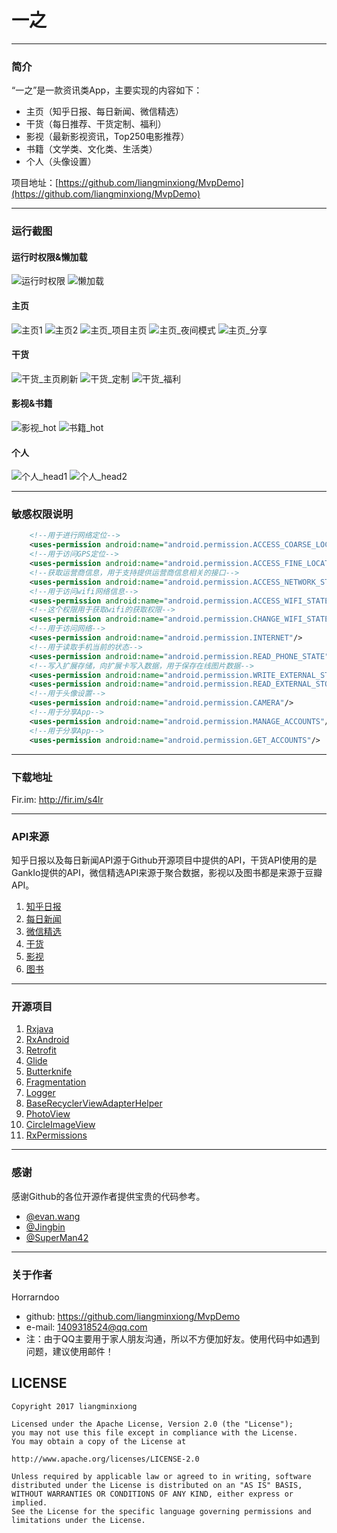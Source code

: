
# 一之
----
### 简介

“一之”是一款资讯类App，主要实现的内容如下：

- 主页（知乎日报、每日新闻、微信精选）
- 干货（每日推荐、干货定制、福利）
- 影视（最新影视资讯，Top250电影推荐）
- 书籍（文学类、文化类、生活类）
- 个人（头像设置）

项目地址：[https://github.com/liangminxiong/MvpDemo](https://github.com/liangminxiong/MvpDemo)

----

### 运行截图
#### 运行时权限&懒加载
![运行时权限][img_permission] ![懒加载][img_lazy_init] 


#### 主页
![主页1][img_home1] ![主页2][img_home2]
![主页_项目主页][img_home_project_home] ![主页_夜间模式][img_home_night_mode]
![主页_分享][img_home_share]

#### 干货
![干货_主页刷新][img_gankio_refesh] ![干货_定制][img_gankio_custom]
![干货_福利][img_gankio_fuli]

#### 影视&书籍
![影视_hot][img_movie_hot] ![书籍_hot][img_book]

#### 个人
![个人_head1][img_person_head] ![个人_head2][img_person_head2]

----

### 敏感权限说明

```xml
	<!--用于进行网络定位-->
	<uses-permission android:name="android.permission.ACCESS_COARSE_LOCATION"/>
	<!--用于访问GPS定位-->
	<uses-permission android:name="android.permission.ACCESS_FINE_LOCATION"/>
	<!--获取运营商信息，用于支持提供运营商信息相关的接口-->
	<uses-permission android:name="android.permission.ACCESS_NETWORK_STATE"/>
	<!--用于访问wifi网络信息-->
	<uses-permission android:name="android.permission.ACCESS_WIFI_STATE"/>
	<!--这个权限用于获取wifi的获取权限-->
	<uses-permission android:name="android.permission.CHANGE_WIFI_STATE"/>
	<!--用于访问网络-->
	<uses-permission android:name="android.permission.INTERNET"/>
	<!--用于读取手机当前的状态-->
	<uses-permission android:name="android.permission.READ_PHONE_STATE"/>
	<!--写入扩展存储，向扩展卡写入数据，用于保存在线图片数据-->
	<uses-permission android:name="android.permission.WRITE_EXTERNAL_STORAGE"/>
	<uses-permission android:name="android.permission.READ_EXTERNAL_STORAGE"/>
	<!--用于头像设置-->
	<uses-permission android:name="android.permission.CAMERA"/>
	<!--用于分享App-->
	<uses-permission android:name="android.permission.MANAGE_ACCOUNTS"/>
	<!--用于分享App-->
    <uses-permission android:name="android.permission.GET_ACCOUNTS"/>
```

----

### 下载地址

Fir.im: http://fir.im/s4lr

----

### API来源

知乎日报以及每日新闻API源于Github开源项目中提供的API，干货API使用的是GankIo提供的API，微信精选API来源于聚合数据，影视以及图书都是来源于豆瓣API。

1. [知乎日报][zhihu]
2. [每日新闻][news]
3. [微信精选][juhe]
4. [干货][gankio]
5. [影视][douban1]
6. [图书][douban2]

----

### 开源项目

1. [Rxjava][1]
2. [RxAndroid][2]
3. [Retrofit][3]
4. [Glide][4]
5. [Butterknife][5]
6. [Fragmentation][6]
7. [Logger][7]
8. [BaseRecyclerViewAdapterHelper][8]
9. [PhotoView][9]
10. [CircleImageView][10]
11. [RxPermissions][11]

----

### 感谢

感谢Github的各位开源作者提供宝贵的代码参考。

- [@evan.wang][evan]
- [@Jingbin][Jingbin]
- [@SuperMan42][SuperMan42]

[1]: https://github.com/ReactiveX/RxJava
[2]: https://github.com/ReactiveX/RxAndroid
[3]: https://github.com/square/retrofit
[4]: https://github.com/bumptech/glide
[5]: https://github.com/JakeWharton/butterknife
[6]: https://github.com/YoKeyword/Fragmentation
[7]: https://github.com/orhanobut/logger
[8]: https://github.com/CymChad/BaseRecyclerViewAdapterHelper
[9]: https://github.com/chrisbanes/PhotoView
[10]: https://github.com/hdodenhof/CircleImageView
[11]: https://github.com/tbruyelle/RxPermissions
[11]: https://github.com/tbruyelle/RxPermissions
[11]: https://github.com/tbruyelle/RxPermissions

[zhihu]: https://github.com/izzyleung/ZhihuDailyPurify
[news]: https://github.com/OCNYang/QBox
[juhe]: https://www.juhe.cn/docs/api/id/147
[gankio]: https://gank.io/api
[douban1]: https://developers.douban.com/wiki/?title=movie_v2
[douban2]: https://developers.douban.com/wiki/?title=book_v2

[evan]: https://github.com/wsy858
[Jingbin]: https://github.com/youlookwhat
[SuperMan42]: https://github.com/SuperMan42

[img_permission]: https://raw.githubusercontent.com/Horrarndoo/imageAssets/master/yizhi/flash_permission.gif
[img_lazy_init]: https://raw.githubusercontent.com/Horrarndoo/imageAssets/master/yizhi/home_lazy_init.gif
[img_home1]: https://raw.githubusercontent.com/Horrarndoo/imageAssets/master/yizhi/home_detail_pic.gif
[img_home2]: https://raw.githubusercontent.com/Horrarndoo/imageAssets/master/yizhi/home_detail_pic2.gif
[img_home_night_mode]: https://raw.githubusercontent.com/Horrarndoo/imageAssets/master/yizhi/home_night_mode.gif
[img_home_project_home]: https://raw.githubusercontent.com/Horrarndoo/imageAssets/master/yizhi/home_project_home.gif
[img_home_share]: https://raw.githubusercontent.com/Horrarndoo/imageAssets/master/yizhi/home_share.gif
[img_gankio_refesh]: https://raw.githubusercontent.com/Horrarndoo/imageAssets/master/yizhi/gankio_refesh.gif
[img_gankio_custom]: https://raw.githubusercontent.com/Horrarndoo/imageAssets/master/yizhi/gankio_custom.gif
[img_gankio_fuli]: https://raw.githubusercontent.com/Horrarndoo/imageAssets/master/yizhi/gankio_fuli.gif
[img_book]: https://github.com/Horrarndoo/imageAssets/blob/master/yizhi/book.gif?raw=true
[img_head_setting]: https://raw.githubusercontent.com/Horrarndoo/imageAssets/master/yizhi/head_setting.gif
[img_movie_hot]: https://raw.githubusercontent.com/Horrarndoo/imageAssets/master/yizhi/movie_hot.gif
[img_person_head]: https://raw.githubusercontent.com/Horrarndoo/imageAssets/master/yizhi/person_head.gif
[img_person_head2]: https://raw.githubusercontent.com/Horrarndoo/imageAssets/master/yizhi/person_head2.gif


----

### 关于作者

Horrarndoo

- github: https://github.com/liangminxiong/MvpDemo
- e-mail: 1409318524@qq.com
- 注：由于QQ主要用于家人朋友沟通，所以不方便加好友。使用代码中如遇到问题，建议使用邮件！

## LICENSE

    Copyright 2017 liangminxiong

    Licensed under the Apache License, Version 2.0 (the "License");
    you may not use this file except in compliance with the License.
    You may obtain a copy of the License at

    http://www.apache.org/licenses/LICENSE-2.0

    Unless required by applicable law or agreed to in writing, software
    distributed under the License is distributed on an "AS IS" BASIS,
    WITHOUT WARRANTIES OR CONDITIONS OF ANY KIND, either express or implied.
    See the License for the specific language governing permissions and
    limitations under the License.
